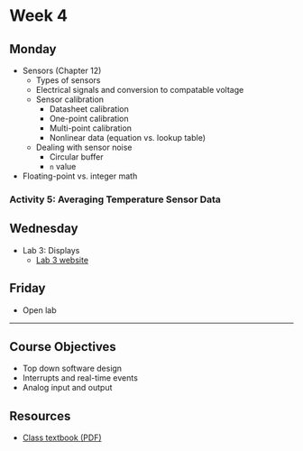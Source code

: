 # Week 4

## Monday
- Sensors (Chapter 12)
  - Types of sensors
  - Electrical signals and conversion to compatable voltage
  - Sensor calibration
    - Datasheet calibration
    - One-point calibration
    - Multi-point calibration
    - Nonlinear data (equation vs. lookup table)
  - Dealing with sensor noise
    - Circular buffer
    - `n` value
- Floating-point vs. integer math

### Activity 5: Averaging Temperature Sensor Data

## Wednesday
- Lab 3: Displays
  - [Lab 3 website](https://doctor-pasquale.com/microcontrollers-lab-3/)

## Friday
- Open lab

---
## Course Objectives
- Top down software design
- Interrupts and real-time events
- Analog input and output

## Resources
- [Class textbook (PDF)](https://doctor-pasquale.com/wp-content/uploads/2021/02/The-Yellow-Book.pdf)
